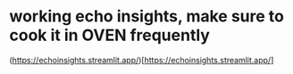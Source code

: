 # working echo insights, make sure to cook it in OVEN frequently 
(https://echoinsights.streamlit.app/)[https://echoinsights.streamlit.app/]
